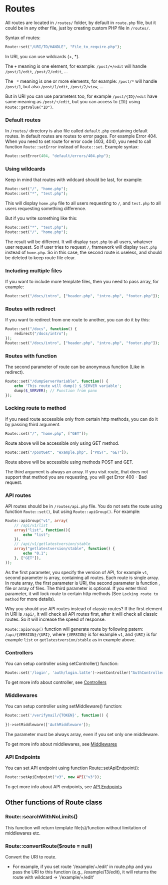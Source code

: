 # Routes

All routes are located in `/routes/` folder, by default in `route.php` file, but it could be in any other file, just by creating custom PHP file in `/routes/`. 

Syntax of routes:

```php
Route::set("/URI/TO/HANDLE", "File_to_require.php");
```

In URI, you can use wildcards (+, *).

The `+` meaning is one element, for example: `/post/+/edit` will handle `/post/1/edit`, `/post/2/edit`, ...

The ` *` meaning is one or more elements, for example: `/post/*` will handle `/post/1`, but also `/post/1/edit`, `/post/2/view`, ...

But in URI you can use parameters too, for example `/post/{ID}/edit` have same meaning as `/post/+/edit`, but you can access to `{ID}`  using `Route::getValue("ID")`.

### Default routes

In `/routes/` directory is also file called `default.php` containing default routes. In default routes are routes to error pages. For example Error 404. When you need to set route for error code (403, 404), you need to call function `Route::setError` instead of `Route::set`. Example syntax: 

 ```php
Route::setError(404, "default/errors/404.php");
 ```

### Using wildcards

Keep in mind that routes with wildcard should be last, for example:

```php
Route::set("/", "home.php");
Route::set("*", "test.php");
```

This will display `home.php` file to all users requesting to `/`, and `test.php` to all users requesting something difference. 

But if you write something like this:

```php
Route::set("*", "test.php");
Route::set("/", "home.php");
```

The result will be different. It will display `test.php` to all users, whatever user request. So if user tries to request `/`, framework will display `test.php` instead of `home.php`. So in this case, the second route is useless, and should be deleted to keep route file clear.

### Including multiple files

If you want to include more template files, then you need to pass array, for example:

```php
Route::set("/docs/intro", ["header.php", "intro.php", "footer.php"]);
```

### Routes with redirect

If you want to redirect from one route to another, you can do it by this:

```php
Route::set("/docs", function() {
    redirect("/docs/intro");
});
Route::set("/docs/intro", ["header.php", "intro.php", "footer.php"]);
```

### Routes with function

The second parameter of route can be anonymous function (Like in redirect).

``````php
Route::set("/dumpServerVariable", function() {
    echo 'This route will dump() $_SERVER variable';
    dump($_SERVER); // Function from panx
});
``````

### Locking route to method

If you need route accessible only from certain http methods, you can do it by passing third argument.

```php
Route::set("/", "home.php", ["GET"]);
```

Route above will be accessible only using GET method.

```php
Route::set("/postGet", "example.php", ["POST", "GET"]);
```

Route above will be accessible using methods POST and GET.

The third argument is always an array. If you visit route, that does not support that method you are requesting, you will get Error 400 - Bad request.



### API routes

API routes should be in `/routes/api.php` file. You do not sets the route using function `Route::set()`, but using `Route::apiGroup()`. For example:

```php
Route::apiGroup("v1", array(
    // /api/v1/list
    array("list", function(){
        echo "list";
    }),
    // /api/v1/getlatestversion/stable
    array("getlatestversion/stable", function() {
        echo "0.1";
    }, ["GET"]),
));
```

As the first parameter, you specify the version of API, for example `v1`, second parameter is array, containing all routes. Each route is single array. In route array, the first parameter is URI, the second parameter is function , file or array of files. The third parameter is optional. If you enter third parameter, it will lock route to certain http methods (See `Locking route to method` for more details).

Why you should use API routes instead of classic routes? If the first element in URI is `/api/`, it will check all API routes first, after it will check all classic routes. So it will increase the speed of response.

`Route::apiGroup()` function will generate route by following patern: `/api/{VERSION}/{URI}`, where `{VERSION}` is for example `v1`, and `{URI}` is for example `list` or `getlatestversion/stable` as in example above.

### Controllers

You can setup controller using setController() function:

 ```php
Route::set('/login', 'auth/login.latte')->setController("AuthController");
 ```

To get more info about controller, see [Controllers](https://panx.eu/docs/controllers)

### Middlewares

You can setup controller using setMiddleware() function:

```php
Route::set('/verifymail/{TOKEN}', function() {
    
})->setMiddleware(['AuthMiddleware']);
```

The parameter must be always array, even if you set only one middleware.

To get more info about middlewares, see [Middlewares](https://panx.eu/docs/middlewares)

### API Endpoints

You can set API endpoint using function Route::setApiEndpoint():

```php
Route::setApiEndpoint("v3", new API("v3"));
```

To get more info about API endpoints, see [API Endpoints](https://panx.eu/docs/api-endpoints)



## Other functions of Route class

### Route::searchWithNoLimits()

This function will return template file(s)/function without limitation of middlewares etc.

### Route::convertRoute($route = null)

Convert the URI to route.

- For example, if you set route '/example/+/edit' in route.php and you pass the URI to this function (e.g., /example/13/edit), it will returns the route with wildcard -> '/example/+/edit'